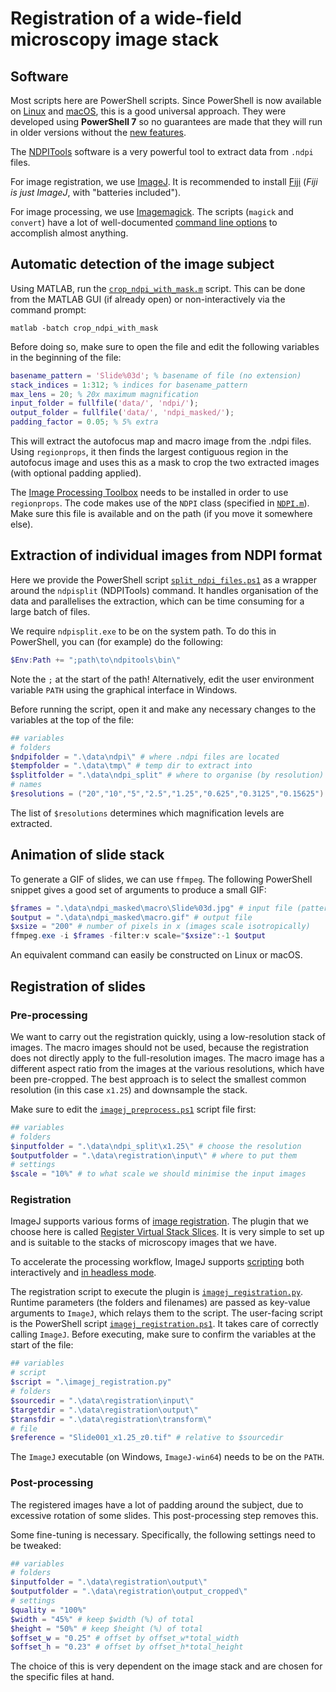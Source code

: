 # Registration of a wide-field microscopy image stack

## Software

Most scripts here are PowerShell scripts. Since PowerShell is now available on [Linux](https://docs.microsoft.com/en-us/powershell/scripting/install/installing-powershell-on-linux) and [macOS](https://docs.microsoft.com/en-us/powershell/scripting/install/installing-powershell-on-macos), this is a good universal approach. They were developed using **PowerShell 7** so no guarantees are made that they will run in older versions without the [new features](https://docs.microsoft.com/en-us/powershell/scripting/whats-new/what-s-new-in-powershell-70).

The [NDPITools](https://www.imnc.in2p3.fr/pagesperso/deroulers/software/ndpitools/) software is a very powerful tool to extract data from `.ndpi` files.

For image registration, we use [ImageJ](https://imagej.net/). It is recommended to install [Fiji](https://imagej.net/software/fiji/) (_Fiji is just ImageJ_, with "batteries included").

For image processing, we use [Imagemagick](https://imagemagick.org/). The scripts (`magick` and `convert`) have a lot of well-documented [command line options](https://imagemagick.org/script/command-line-options.php) to accomplish almost anything.

## Automatic detection of the image subject

Using MATLAB, run the [`crop_ndpi_with_mask.m`](./crop_ndpi_with_mask.m) script. This can be done from the MATLAB GUI (if already open) or non-interactively via the command prompt:
```shell
matlab -batch crop_ndpi_with_mask
```

Before doing so, make sure to open the file and edit the following variables in the beginning of the file:
```matlab
basename_pattern = 'Slide%03d'; % basename of file (no extension)
stack_indices = 1:312; % indices for basename_pattern
max_lens = 20; % 20x maximum magnification
input_folder = fullfile('data/', 'ndpi/');
output_folder = fullfile('data/', 'ndpi_masked/');
padding_factor = 0.05; % 5% extra
```

This will extract the autofocus map and macro image from the .ndpi files. Using `regionprops`, it then finds the largest contiguous region in the autofocus image and uses this as a mask to crop the two extracted images (with optional padding applied).

The [Image Processing Toolbox](https://mathworks.com/help/images/) needs to be installed in order to use `regionprops`. The code makes use of the `NDPI` class (specified in [`NDPI.m`](./NDPI.m)). Make sure this file is available and on the path (if you move it somewhere else).

## Extraction of individual images from NDPI format

Here we provide the PowerShell script [`split_ndpi_files.ps1`](./split_ndpi_files.ps1) as a wrapper around the `ndpisplit` (NDPITools) command. It handles organisation of the data and parallelises the extraction, which can be time consuming for a large batch of files.

We require `ndpisplit.exe` to be on the system path. To do this in PowerShell, you can (for example) do the following:
```powershell
$Env:Path += ";path\to\ndpitools\bin\"
```
Note the `;` at the start of the path!
Alternatively, edit the user environment variable `PATH` using the graphical interface in Windows.

Before running the script, open it and make any necessary changes to the variables at the top of the file:
```powershell
## variables
# folders
$ndpifolder = ".\data\ndpi\" # where .ndpi files are located
$tempfolder = ".\data\tmp\" # temp dir to extract into
$splitfolder = ".\data\ndpi_split" # where to organise (by resolution) the split files
# names
$resolutions = ("20","10","5","2.5","1.25","0.625","0.3125","0.15625") # image resolutions
```
The list of `$resolutions` determines which magnification levels are extracted.

## Animation of slide stack

To generate a GIF of slides, we can use `ffmpeg`. The following PowerShell snippet gives a good set of arguments to produce a small GIF:
```powershell
$frames = ".\data\ndpi_masked\macro\Slide%03d.jpg" # input file (pattern)
$output = ".\data\ndpi_masked\macro.gif" # output file
$xsize = "200" # number of pixels in x (images scale isotropically)
ffmpeg.exe -i $frames -filter:v scale="$xsize":-1 $output
```
An equivalent command can easily be constructed on Linux or macOS.

## Registration of slides

### Pre-processing

We want to carry out the registration quickly, using a low-resolution stack of images. The macro images should not be used, because the registration does not directly apply to the full-resolution images. The macro image has a different aspect ratio from the images at the various resolutions, which have been pre-cropped. The best approach is to select the smallest common resolution (in this case `x1.25`) and downsample the stack.

Make sure to edit the [`imagej_preprocess.ps1`](./imagej_preprocess.ps1) script file first:
```powershell
## variables
# folders
$inputfolder = ".\data\ndpi_split\x1.25\" # choose the resolution
$outputfolder = ".\data\registration\input\" # where to put them
# settings
$scale = "10%" # to what scale we should minimise the input images
```

### Registration

ImageJ supports various forms of [image registration](https://imagej.net/imaging/registration). The plugin that we choose here is called [Register Virtual Stack Slices](https://imagej.net/plugins/register-virtual-stack-slices). It is very simple to set up and is suitable to the stacks of microscopy images that we have.

To accelerate the processing workflow, ImageJ supports [scripting](https://imagej.net/scripting) both interactively and [in headless mode](https://imagej.net/scripting/headless).

The registration script to execute the plugin is [`imagej_registration.py`](./imagej_registration.py). Runtime parameters (the folders and filenames) are passed as key-value arguments to `ImageJ`, which relays them to the script. The user-facing script is the PowerShell script [`imagej_registration.ps1`](./imagej_registration.ps1). It takes care of correctly calling `ImageJ`. Before executing, make sure to confirm the variables at the start of the file:
```powershell
## variables
# script
$script = ".\imagej_registration.py"
# folders
$sourcedir = ".\data\registration\input\"
$targetdir = ".\data\registration\output\"
$transfdir = ".\data\registration\transform\"
# file
$reference = "Slide001_x1.25_z0.tif" # relative to $sourcedir
```

The `ImageJ` executable (on Windows, `ImageJ-win64`) needs to be on the `PATH`.

### Post-processing

The registered images have a lot of padding around the subject, due to excessive rotation of some slides. This post-processing step removes this.

Some fine-tuning is necessary. Specifically, the following settings need to be tweaked:
```powershell
## variables
# folders
$inputfolder = ".\data\registration\output\"
$outputfolder = ".\data\registration\output_cropped\"
# settings
$quality = "100%"
$width = "45%" # keep $width (%) of total
$height = "50%" # keep $height (%) of total
$offset_w = "0.25" # offset by offset_w*total_width
$offset_h = "0.23" # offset by offset_h*total_height
```
The choice of this is very dependent on the image stack and are chosen for the specific files at hand.
